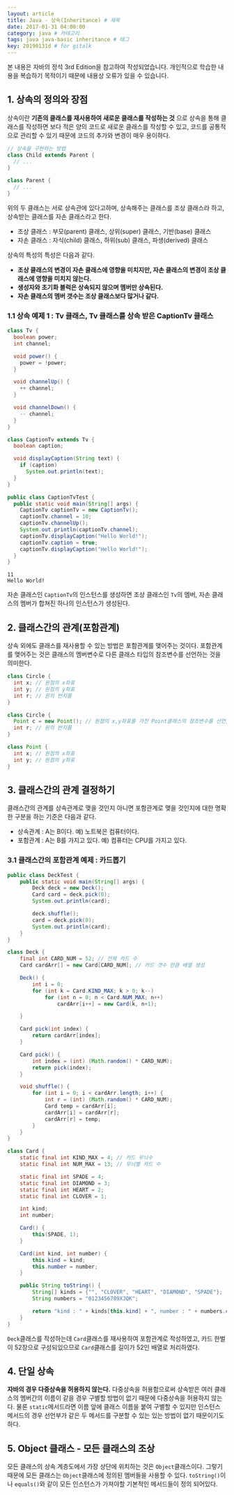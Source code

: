 ```yaml
---
layout: article
title: Java - 상속(Inheritance) # 제목
date: 2017-01-31 04:00:00
category: java # 카테고리
tags: java java-basic inheritance # 태그
key: 20190131d # for gitalk
---
```


<!--more-->

본 내용은 자바의 정석 3rd Edition을 참고하여 작성되었습니다. 개인적으로 학습한 내용을 복습하기 목적이기 때문에 내용상 오류가 있을 수 있습니다.

## 1. 상속의 정의와 장점

상속이란 **기존의 클래스를 재사용하여 새로운 클래스를 작성하는 것** 으로 상속을 통해 클래스를 작성하면 보다 적은 양의 코드로 새로운 클래스를 작성할 수 있고, 코드를 공통적으로 관리할 수 있기 때문에 코드의 추가와 변경이 매우 용이하다.

```java
// 상속을 구현하는 방법
class Child extends Parent {
  // ...
}

class Parent {
  // ...
}
```

위의 두 클래스는 서로 상속관에 있다고하며, 상속해주는 클래스를 조상 클래스라 하고, 상속받는 클래스를 자손 클래스라고 한다.

- 조상 클래스 : 부모(parent) 클래스, 상위(super) 클래스, 기반(base) 클래스
- 자손 클래스 : 자식(child) 클래스, 하위(sub) 클래스, 파생(derived) 클래스

상속의 특성의 특성은 다음과 같다.

- **조상 클래스의 변경이 자손 클래스에 영향을 미치지만, 자손 클래스의 변경이 조상 클래스에 영향을 미치지 않는다.**
- **생성자와 초기화 블럭은 상속되지 않으며 멤버만 상속된다.**
- **자손 클래스의 멤버 갯수는 조상 클래스보다 많거나 같다.**

### 1.1 상속 예제 1 : Tv 클래스, Tv 클래스를 상속 받은 CaptionTv 클래스

```java
class Tv {
  boolean power;
  int channel;

  void power() {
    power = !power;
  }

  void channelUp() {
    ++ channel;
  }

  void channelDown() {
    -- channel;
  }
}
```

```java
class CaptionTv extends Tv {
  boolean caption;

  void displayCaption(String text) {
    if (caption)
      System.out.println(text);
  }
}
```

```java
public class CaptionTvTest {
  public static void main(String[] args) {
    CaptionTv captionTv = new CaptionTv();
    captionTv.channel = 10;
    captionTv.channelUp();
    System.out.println(captionTv.channel);
    captionTv.displayCaption("Hello World!");
    captionTv.caption = true;
    captionTv.displayCaption("Hello World!");
  }
}
```

```console
11
Hello World!
```

자손 클래스인 `CaptionTv`의 인스턴스를 생성하면 조상 클래스인 `Tv`의 멤버, 자손 클래스의 멤버가 합쳐진 하나의 인스턴스가 생성된다.

## 2. 클래스간의 관계(포함관계)

상속 외에도 클래스를 재사용할 수 있는 방법은 포함관계를 맺어주는 것이다. 포함관계를 맺어주는 것은 클래스의 멤버변수로 다른 클래스 타입의 참조변수를 선언하는 것을 의미한다.

```java
class Circle {
  int x; // 원점의 x좌표
  int y; // 원점의 y좌표
  int r; // 원의 반지름
}
```

```java
class Circle {
  Point c = new Point(); // 원점의 x,y좌표를 가진 Point클래스의 참조변수를 선언, 인스턴스를 생성
  int r; // 원의 반지름
}
```

```java
class Point {
  int x; // 원점의 x좌표
  int y; // 원점의 y좌표
}
```


## 3. 클래스간의 관계 결정하기

클래스간의 관계를 상속관계로 맺을 것인지 아니면 포함관계로 맺을 것인지에 대한 명확한 구분을 하는 기준은 다음과 같다.
- 상속관계 : A는 B이다. 예) 노트북은 컴퓨터이다.
- 포함관계 : A는 B를 가지고 있다. 예) 컴퓨터는 CPU를 가지고 있다.

### 3.1 클래스간의 포함관계 예제 : 카드뽑기

```java
public class DeckTest {
    public static void main(String[] args) {
        Deck deck = new Deck();
        Card card = deck.pick(0);
        System.out.println(card);

        deck.shuffle();
        card = deck.pick(0);
        System.out.println(card);
    }
}

class Deck {
    final int CARD_NUM = 52; // 전체 카드 수
    Card cardArr[] = new Card[CARD_NUM]; // 카드 갯수 만큼 배열 생성

    Deck() {
        int i = 0;
        for (int k = Card.KIND_MAX; k > 0; k--)
            for (int n = 0; n < Card.NUM_MAX; n++)
                cardArr[i++] = new Card(k, n+1);

    }

    Card pick(int index) {
        return cardArr[index];
    }

    Card pick() {
        int index = (int) (Math.random() * CARD_NUM);
        return pick(index);
    }

    void shuffle() {
        for (int i = 0; i < cardArr.length; i++) {
            int r = (int) (Math.random() * CARD_NUM);
            Card temp = cardArr[i];
            cardArr[i] = cardArr[r];
            cardArr[r] = temp;
        }
    }
}

class Card {
    static final int KIND_MAX = 4; // 카드 무늬수
    static final int NUM_MAX = 13; // 무늬별 카드 수

    static final int SPADE = 4;
    static final int DIAMOND = 3;
    static final int HEART = 2;
    static final int CLOVER = 1;

    int kind;
    int number;

    Card() {
        this(SPADE, 1);
    }

    Card(int kind, int number) {
        this.kind = kind;
        this.number = number;
    }

    public String toString() {
        String[] kinds = {"", "CLOVER", "HEART", "DIAMOND", "SPADE"};
        String numbers = "0123456789XJQK";

        return "kind : " + kinds[this.kind] + ", number : " + numbers.charAt(this.number);
    }
}
```

`Deck`클래스를 작성하는데 `Card`클래스를 재사용하여 포함관계로 작성하였고, 카드 한벌이 52장으로 구성되있으므로 `Card`클래스를 길이가 52인 배열로 처리하였다.

## 4. 단일 상속

**자바의 경우 다중상속을 허용하지 않는다.** 다중상속을 허용함으로써 상속받은 여러 클래스의 멤버간의 이름이 같을 경우 구별할 방법이 없기 때문에 다중상속을 허용하지 않는다. 물론 `static`메서드라면 이름 앞에 클래스 이름을 붙여 구별할 수 있지만 인스턴스 메서드의 경우 선언부가 같은 두 메서드를 구분할 수 있는 있는 방법이 없기 때문이기도 하다.

## 5. Object 클래스 - 모든 클래스의 조상
모든 클래스의 상속 계층도에서 가장 상단에 위치하는 것은 `Object`클래스이다. 그렇기 때문에 모든 클래스는 `Object`클래스에 정의된 멤버들을 사용할 수 있다. `toString()`이나 `equals()`와 같이 모든 인스턴스가 가져야할 기본적인 메서드들이 정의 되어있다.
